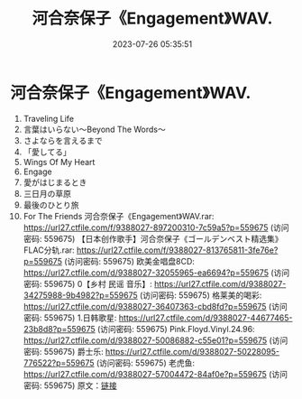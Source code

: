 ﻿---
title: 河合奈保子《Engagement》WAV.
date: 2023-07-26 05:35:51
categories: 外语音乐
tags: 外语音乐
---
# 河合奈保子《Engagement》WAV.

01. Traveling Life
02. 言葉はいらない～Beyond The Words～
03. さよならを言えるまで
04. 「愛してる」
05. Wings Of My Heart
06. Engage
07. 愛がはじまるとき
08. 三日月の草原
09. 最後のひとり旅
10. For The Friends
河合奈保子《Engagement》WAV.rar: https://url27.ctfile.com/f/9388027-897200310-7c59a5?p=559675
(访问密码: 559675)
【日本创作歌手】河合奈保子《ゴールデンベスト精选集》FLAC分轨.rar: https://url27.ctfile.com/f/9388027-813765811-3fe76e?p=559675
(访问密码: 559675)
欧美金唱盘8CD: https://url27.ctfile.com/d/9388027-32055965-ea6694?p=559675
(访问密码: 559675)
0【乡村 民谣 音乐】: https://url27.ctfile.com/d/9388027-34275988-9b4982?p=559675
(访问密码: 559675)
格莱美的喝彩: https://url27.ctfile.com/d/9388027-36407363-cbd8fd?p=559675
(访问密码: 559675)
1.日韩歌星: https://url27.ctfile.com/d/9388027-44677465-23b8d8?p=559675
(访问密码: 559675)
Pink.Floyd.Vinyl.24.96: https://url27.ctfile.com/d/9388027-50086882-c55e01?p=559675
(访问密码: 559675)
爵士乐: https://url27.ctfile.com/d/9388027-50228095-776522?p=559675
(访问密码: 559675)
老虎鱼: https://url27.ctfile.com/d/9388027-57004472-84af0e?p=559675
(访问密码: 559675)
原文：[链接](https://blog.sina.com.cn/s/blog_1647c7e76010312ui.html)